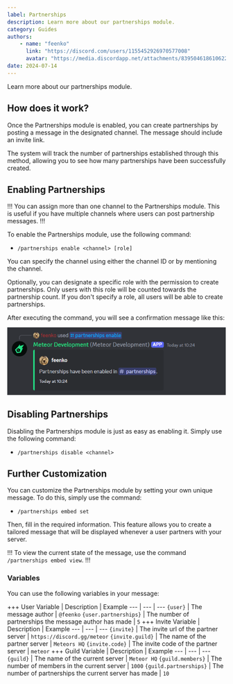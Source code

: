 ```yaml
---
label: Partnerships
description: Learn more about our partnerships module.
category: Guides
authors:
    - name: "feenko"
      link: "https://discord.com/users/1155452926970577008"
      avatar: "https://media.discordapp.net/attachments/839504618610622564/1262075369683419147/avatar.png?ex=669546c8&is=6693f548&hm=172d5dd9deb726a02040f6f1c1b4b376c1e2fd609a966c541b99125b714dc250&=&format=webp&quality=lossless&width=671&height=671"
date: 2024-07-14
---
```


Learn more about our partnerships module.

## How does it work?

Once the Partnerships module is enabled, you can create partnerships by posting a message in the designated channel. The message should include an invite link.

The system will track the number of partnerships established through this method, allowing you to see how many partnerships have been successfully created.

## Enabling Partnerships

!!!
You can assign more than one channel to the Partnerships module. This is useful if you have multiple channels where users can post partnership messages.
!!!

To enable the Partnerships module, use the following command:

- `/partnerships enable <channel> [role]`

You can specify the channel using either the channel ID or by mentioning the channel.

Optionally, you can designate a specific role with the permission to create partnerships. Only users with this role will be counted towards the partnership count. If you don't specify a role, all users will be able to create partnerships.

After executing the command, you will see a confirmation message like this:

 ![](enable_partnerships.png)

## Disabling Partnerships

Disabling the Partnerships module is just as easy as enabling it. Simply use the following command:

- `/partnerships disable <channel>`

## Further Customization

You can customize the Partnerships module by setting your own unique message. To do this, simply use the command:

- `/partnerships embed set`

Then, fill in the required information. This feature allows you to create a tailored message that will be displayed whenever a user partners with your server.

!!!
To view the current state of the message, use the command `/partnerships embed view`.
!!!

### Variables

You can use the following variables in your message:

+++ User
Variable | Description | Example
--- | --- | ---
`{user}` | The message author | `@feenko`
`{user.partnerships}` | The number of partnerships the message author has made | `5`
+++ Invite
Variable | Description | Example
--- | --- | ---
`{invite}` | The invite url of the partner server | `https://discord.gg/meteor`
`{invite.guild}` | The name of the partner server | `Meteors HQ`
`{invite.code}` | The invite code of the partner server | `meteor`
+++ Guild
Variable | Description | Example
--- | --- | ---
`{guild}` | The name of the current server | `Meteor HQ`
`{guild.members}` | The number of members in the current server | `1000`
`{guild.partnerships}` | The number of partnerships the current server has made | `10`